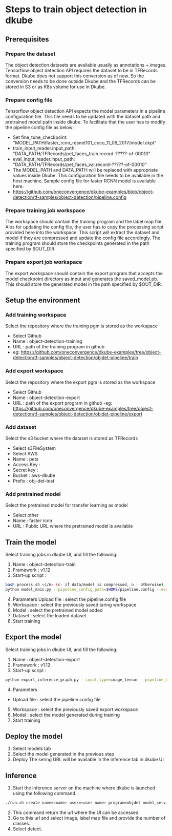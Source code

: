 # Steps to train object detection in dkube
## Prerequisites
### Prepare the dataset
The object detection datasets are available usually as annotations + images. Tensorflow object detection API requires the dataset to be in TFRecords format. Dkube does not support this conversion as of now. So the conversion needs to be done outside Dkube and the TFRecords can be stored in S3 or as K8s volume for use in Dkube.
### Prepare config file
Tensorflow object detection API expects the model parameters in a pipeline configuration file. This file needs to be updated with the dataset path and pretrained model path inside dkube. To facilitate that the user has to modify the pipeline config file as below:
- Set fine_tune_checkpoint: "MODEL_PATH/faster_rcnn_resnet101_coco_11_06_2017/model.ckpt"
- train_input_reader.input_path: "DATA_PATH/TFRecords/pet_faces_train.record-?????-of-00010"
- eval_input_reader.input_path: "DATA_PATH/TFRecords/pet_faces_val.record-?????-of-00010"
- The MODEL_PATH and DATA_PATH will be replaced with appropriate values inside Dkube. This configuration file needs to be available in the host machine. Sample config file for faster RCNN model is available here.
- https://github.com/oneconvergence/dkube-examples/blob/object-detection/tf-samples/object-detection/pipeline.config
### Prepare training job workspace
The workspace should contain the training program and the label map file. Alos for updating the config file, the user has to copy the processing script provided here into the workspace. This script will extract the dataset and model if they are compressed and update the config file accordingly. The training program should store the checkpoints generated in the path specified by $OUT_DIR. 
### Prepare export job workspace
The export workspace should contain the export program that accepts the model checkpoint directory as input and generates the saved_model.pb. This should store the generated model in the path specified by $OUT_DIR.
## Setup the environment
### Add training workspace
Select the repository where the training pgm is stored as the workspace
- Select Github
- Name : object-detection-training
- URL : path of the training program in github
- eg: https://github.com/oneconvergence/dkube-examples/tree/object-detection/tf-samples/object-detection/objdet-pipeline/train
### Add export workspace
Select the repository where the export pgm is stored as the workspace
- Select Github
- Name : object-detection-export
- URL : path of the export program in github
-eg: https://github.com/oneconvergence/dkube-examples/tree/object-detection/tf-samples/object-detection/objdet-pipeline/export
### Add dataset
Select the s3 bucket where the dataset is stored as TFRecords
- Select s3FileSystem
- Select AWS
- Name : pets
- Access Key :
- Secret key :
- Bucket : aws-dkube
- Prefix : obj-det-test
### Add pretrained model
Select the pretrained model for transfer learning as model
- Select other
- Name : faster rcnn
- URL : Public URL where the pretrained model is available
## Train the model
Select training jobs in dkube UI, and fill the following:
1. Name : object-detection-train
2. Framework : v1.12
3. Start-up script :
```bash
bash process.sh <c/n> (c- if data/model is compressed, n - otherwise)
python model_main.py --pipeline_config_path=$HOME/pipeline.config --model_dir=$OUT_DIR
```
4. Parameters
Upload file : select the pipeline.config file
5. Workspace : select the previously saved taring workspace
6. Model : select the pretrained model added
7. Dataset : select the loaded dataset
8. Start training
## Export the model
Select training jobs in dkube UI, and fill the following:
1. Name : object-detection-export
2. Framework : v1.12
3. Start-up script :
```bash
python export_inference_graph.py --input_type=image_tensor --pipeline_config_path=$HYPERPARAMS_JSON_FILEPATH --trained_checkpoint_prefix=$MODEL_PATH/$MODEL_NAME/out/model.ckpt-1  --output_directory=$OUT_DIR
```
4. Parameters
- Upload file : select the pipeline.config file
5. Workspace : select the previously saved export workspace
6. Model : select the model generated during training
7. Start training
## Deploy the model
1. Select models tab
2. Select the model generated in the previous step
3. Deploy
The sering URL will be available in the inference tab in dkube UI
## Inference
1. Start the inference server on the machine where dkube is launched using the following command.
```bash
./run.sh create name=<name> user=<user name> program=objdet model_serving_url=<model serving url> image=<image> access_ip=<access ip>
```
2. This command return the url where the UI can be accessed.
3. Go to this url and select image, label map file and provide the number of classes.
4. Select detect.
